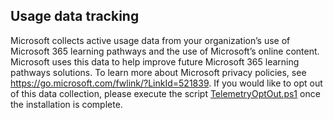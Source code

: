 ## Usage data tracking

Microsoft collects active usage data from your organization’s use of Microsoft 365 learning pathways and the use of Microsoft’s online content. Microsoft uses this data to help improve future Microsoft 365 learning pathways solutions. To learn more about Microsoft privacy policies, see <https://go.microsoft.com/fwlink/?LinkId=521839>. If you would like to opt out of this data collection, please execute the script [TelemetryOptOut.ps1](https://github.com/pnp/custom-learning-office-365/tree/master/webpart) once the installation is complete.
